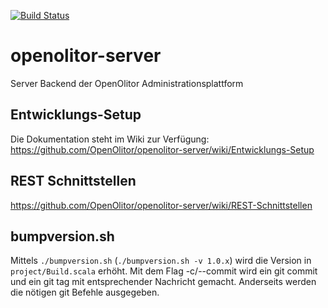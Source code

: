 [![Build Status](https://travis-ci.org/OpenOlitor/openolitor-server.svg?branch=master)](https://travis-ci.org/OpenOlitor/openolitor-server)
# openolitor-server
Server Backend der OpenOlitor Administrationsplattform

## Entwicklungs-Setup
Die Dokumentation steht im Wiki zur Verfügung:
https://github.com/OpenOlitor/openolitor-server/wiki/Entwicklungs-Setup

## REST Schnittstellen
https://github.com/OpenOlitor/openolitor-server/wiki/REST-Schnittstellen

## bumpversion.sh
Mittels `./bumpversion.sh` (`./bumpversion.sh -v 1.0.x`) wird die Version in `project/Build.scala` erhöht.
Mit dem Flag -c/--commit wird ein git commit und ein git tag mit entsprechender Nachricht gemacht.
Anderseits werden die nötigen git Befehle ausgegeben.

